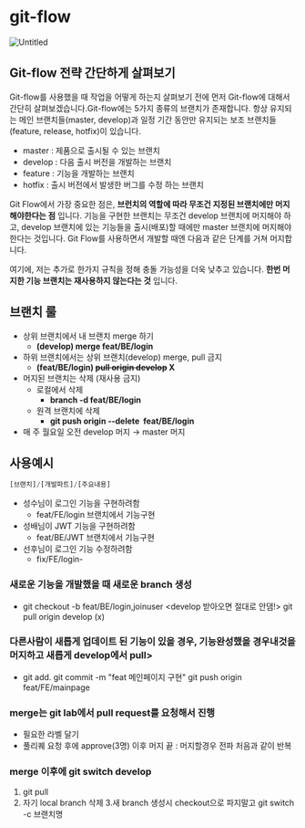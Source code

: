 # git-flow

![Untitled](git-flow%20cac95c86d15347c1a92c973d909d6600/Untitled.png)

## **Git-flow 전략 간단하게 살펴보기**

Git-flow를 사용했을 때 작업을 어떻게 하는지 살펴보기 전에 먼저 Git-flow에 대해서 간단히 살펴보겠습니다.Git-flow에는 5가지 종류의 브랜치가 존재합니다. 항상 유지되는 메인 브랜치들(master, develop)과 일정 기간 동안만 유지되는 보조 브랜치들(feature, release, hotfix)이 있습니다.

- master : 제품으로 출시될 수 있는 브랜치
- develop : 다음 출시 버전을 개발하는 브랜치
- feature : 기능을 개발하는 브랜치
- hotfix : 출시 버전에서 발생한 버그를 수정 하는 브랜치

Git Flow에서 가장 중요한 점은, **브런치의 역할에 따라 무조건 지정된 브랜치에만 머지해야한다는 점**
입니다. 기능을 구현한 브랜치는 무조건 develop 브랜치에 머지해야 하고, develop 브랜치에 있는 기능들을 출시(배포)할 때에만 master 브랜치에 머지해야 한다는 것입니다. Git Flow를 사용하면서 개발할 때엔 다음과 같은 단계를 거쳐 머지합니다.

여기에, 저는 추가로 한가지 규칙을 정해 충돌 가능성을 더욱 낮추고 있습니다. **한번 머지한 기능 브랜치는 재사용하지 않는다는 것**
입니다. 

## 브랜치 룰

- 상위 브랜치에서 내 브랜치 merge 하기
    - **(develop) merge feat/BE/login**
- 하위 브랜치에서는 상위 브랜치(develop) merge, pull 금지
    - **(feat/BE/login) ~~pull origin develop~~ X**
- 머지된 브랜치는 삭제 (재사용 금지)
    - 로컬에서 삭제
        - **branch -d feat/BE/login**
    - 원격 브랜치에 삭제
        - **git push origin --delete  feat/BE/login**
- 매 주 월요일 오전 develop 머지 → master 머지

## 사용예시

```jsx
[브랜치]/[개발파트]/[주요내용]
```

- 성수님이 로그인 기능을 구현하려함
    - feat/FE/login 브랜치에서 기능구현
- 성배님이 JWT 기능을 구현하려함
    - feat/BE/JWT 브랜치에서 기능구현
- 선후님이 로그인 기능 수정하려함
    - fix/FE/login-

### 새로운 기능을 개발했을 때 새로운 branch 생성

- git checkout -b feat/BE/login,joinuser
<develop 받아오면 절대로 안댐!>
git pull origin develop (x)

### 다른사람이 새롭게 업데이트 된 기능이 있을 경우, 기능완성했을 경우내것을 머지하고 새롭게 develop에서 pull>

- git add.
git commit -m "feat 메인페이지 구현"
git push origin feat/FE/mainpage

### merge는 git lab에서 pull request를 요청해서 진행

- 필요한 라벨 달기
- 풀리퀘 요청 후에 approve(3명) 이후 머지 끝  : 머지할경우 전파
처음과 같이 반복

### merge 이후에 git switch develop

1. git pull
2. 자기 local branch 삭제
3.새 branch 생성시 checkout으로 파지말고 git switch -c 브랜치명